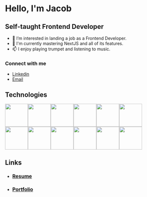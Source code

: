 # Hello, I'm Jacob 
## Self-taught Frontend Developer

- 👀 I’m interested in landing a job as a Frontend Developer.
- 🌱 I'm currently mastering NextJS and all of its features.
- 📫 I enjoy playing trumpet and listening to music.
### Connect with me
- [Linkedin](https://www.linkedin.com/in/jacob-rodriguez-9112741b7/)
- [Email](jacobrdz47@gmail.com)

## Technologies
<img src="https://user-images.githubusercontent.com/70309225/182934568-3a0a8c63-f023-490b-a50e-a3c0fb7a7ee3.png" style="width:75px"/><img src="https://user-images.githubusercontent.com/70309225/182934005-e46610aa-7e4f-46d9-8502-d0b3343d7fe4.png" style="width:75px"/><img src="https://user-images.githubusercontent.com/70309225/182934767-33b828be-8b16-4aba-8492-c5d86a970244.png" style="width:75px"/><img src="https://user-images.githubusercontent.com/70309225/182936517-51897833-9b37-4a25-852f-5d482d4e3490.png" style="width:75px"/><img src="https://user-images.githubusercontent.com/70309225/182934053-d63740d6-89d1-4941-add3-c2e0ef348cdf.png" style="width:75px"/><img src="https://user-images.githubusercontent.com/70309225/182936343-818e95e9-505e-4f98-912c-81c31dac6944.png" style="width:75px"/><img src="https://user-images.githubusercontent.com/70309225/182936249-2a2b9b0b-6f47-4204-968b-175d35dcbc81.png" style="width:75px"/><img src="https://user-images.githubusercontent.com/70309225/182935604-2805a1a3-102b-4b6c-92db-4382b5433b52.png" style="width:75px"/><img src="https://user-images.githubusercontent.com/70309225/182935920-75626d3c-5c16-40d0-8b0f-64294ffe70ef.png" style="width:75px"/><img src="https://user-images.githubusercontent.com/70309225/182934068-4d574881-17a6-425b-9d44-b7d7e615deda.png" style="width:75px"/><img src="https://user-images.githubusercontent.com/70309225/182934075-e3f557e9-f19a-46d1-9fba-678a50039305.png" style="width:75px"/><img src="https://user-images.githubusercontent.com/70309225/182934029-5f3a66a7-2178-4448-b1f0-71be3f5913ad.png" style="width:75px"/>

## Links 
- ### [Resume](https://github.com/jacobrdz77/jacobrdz77/files/9275550/Resume.pdf)
- ### [Portfolio](https://jacob-rodriguez-8gt1gt7od-jacobrdz77.vercel.app/)




